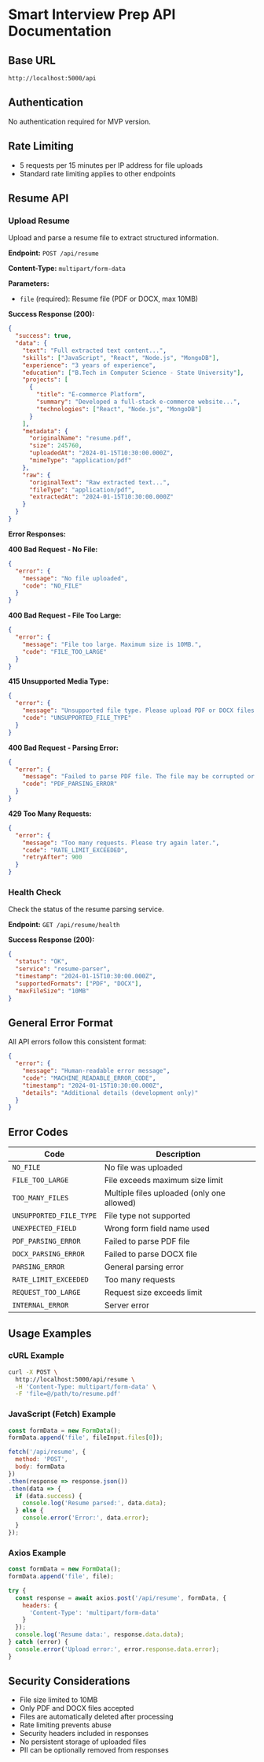# Smart Interview Prep API Documentation

## Base URL
```
http://localhost:5000/api
```

## Authentication
No authentication required for MVP version.

## Rate Limiting
- 5 requests per 15 minutes per IP address for file uploads
- Standard rate limiting applies to other endpoints

## Resume API

### Upload Resume
Upload and parse a resume file to extract structured information.

**Endpoint:** `POST /api/resume`

**Content-Type:** `multipart/form-data`

**Parameters:**
- `file` (required): Resume file (PDF or DOCX, max 10MB)

**Success Response (200):**
```json
{
  "success": true,
  "data": {
    "text": "Full extracted text content...",
    "skills": ["JavaScript", "React", "Node.js", "MongoDB"],
    "experience": "3 years of experience",
    "education": ["B.Tech in Computer Science - State University"],
    "projects": [
      {
        "title": "E-commerce Platform",
        "summary": "Developed a full-stack e-commerce website...",
        "technologies": ["React", "Node.js", "MongoDB"]
      }
    ],
    "metadata": {
      "originalName": "resume.pdf",
      "size": 245760,
      "uploadedAt": "2024-01-15T10:30:00.000Z",
      "mimeType": "application/pdf"
    },
    "raw": {
      "originalText": "Raw extracted text...",
      "fileType": "application/pdf",
      "extractedAt": "2024-01-15T10:30:00.000Z"
    }
  }
}
```

**Error Responses:**

**400 Bad Request - No File:**
```json
{
  "error": {
    "message": "No file uploaded",
    "code": "NO_FILE"
  }
}
```

**400 Bad Request - File Too Large:**
```json
{
  "error": {
    "message": "File too large. Maximum size is 10MB.",
    "code": "FILE_TOO_LARGE"
  }
}
```

**415 Unsupported Media Type:**
```json
{
  "error": {
    "message": "Unsupported file type. Please upload PDF or DOCX files only.",
    "code": "UNSUPPORTED_FILE_TYPE"
  }
}
```

**400 Bad Request - Parsing Error:**
```json
{
  "error": {
    "message": "Failed to parse PDF file. The file may be corrupted or password-protected.",
    "code": "PDF_PARSING_ERROR"
  }
}
```

**429 Too Many Requests:**
```json
{
  "error": {
    "message": "Too many requests. Please try again later.",
    "code": "RATE_LIMIT_EXCEEDED",
    "retryAfter": 900
  }
}
```

### Health Check
Check the status of the resume parsing service.

**Endpoint:** `GET /api/resume/health`

**Success Response (200):**
```json
{
  "status": "OK",
  "service": "resume-parser",
  "timestamp": "2024-01-15T10:30:00.000Z",
  "supportedFormats": ["PDF", "DOCX"],
  "maxFileSize": "10MB"
}
```

## General Error Format

All API errors follow this consistent format:

```json
{
  "error": {
    "message": "Human-readable error message",
    "code": "MACHINE_READABLE_ERROR_CODE",
    "timestamp": "2024-01-15T10:30:00.000Z",
    "details": "Additional details (development only)"
  }
}
```

## Error Codes

| Code | Description |
|------|-------------|
| `NO_FILE` | No file was uploaded |
| `FILE_TOO_LARGE` | File exceeds maximum size limit |
| `TOO_MANY_FILES` | Multiple files uploaded (only one allowed) |
| `UNSUPPORTED_FILE_TYPE` | File type not supported |
| `UNEXPECTED_FIELD` | Wrong form field name used |
| `PDF_PARSING_ERROR` | Failed to parse PDF file |
| `DOCX_PARSING_ERROR` | Failed to parse DOCX file |
| `PARSING_ERROR` | General parsing error |
| `RATE_LIMIT_EXCEEDED` | Too many requests |
| `REQUEST_TOO_LARGE` | Request size exceeds limit |
| `INTERNAL_ERROR` | Server error |

## Usage Examples

### cURL Example
```bash
curl -X POST \
  http://localhost:5000/api/resume \
  -H 'Content-Type: multipart/form-data' \
  -F 'file=@/path/to/resume.pdf'
```

### JavaScript (Fetch) Example
```javascript
const formData = new FormData();
formData.append('file', fileInput.files[0]);

fetch('/api/resume', {
  method: 'POST',
  body: formData
})
.then(response => response.json())
.then(data => {
  if (data.success) {
    console.log('Resume parsed:', data.data);
  } else {
    console.error('Error:', data.error);
  }
});
```

### Axios Example
```javascript
const formData = new FormData();
formData.append('file', file);

try {
  const response = await axios.post('/api/resume', formData, {
    headers: {
      'Content-Type': 'multipart/form-data'
    }
  });
  console.log('Resume data:', response.data.data);
} catch (error) {
  console.error('Upload error:', error.response.data.error);
}
```

## Security Considerations

- File size limited to 10MB
- Only PDF and DOCX files accepted
- Files are automatically deleted after processing
- Rate limiting prevents abuse
- Security headers included in responses
- No persistent storage of uploaded files
- PII can be optionally removed from responses